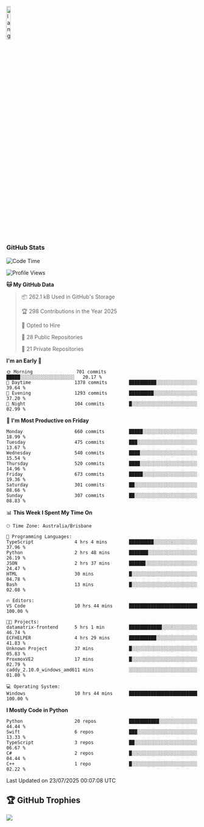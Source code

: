 <p align="left"><img width=15%" src="https://github.com/alansmathew/alansmathew/raw/master/lang.gif" alt="lang image here" /></p>

# <h3 align="left">GitHub Stats</h3>

<!--START_SECTION:waka-->
![Code Time](http://img.shields.io/badge/Code%20Time-604%20hrs%2021%20mins-blue)

![Profile Views](http://img.shields.io/badge/Profile%20Views-3-blue)

**🐱 My GitHub Data** 

> 📦 262.1 kB Used in GitHub's Storage 
 > 
> 🏆 298 Contributions in the Year 2025
 > 
> 💼 Opted to Hire
 > 
> 📜 28 Public Repositories 
 > 
> 🔑 21 Private Repositories 
 > 
**I'm an Early 🐤** 

```text
🌞 Morning                701 commits         █████░░░░░░░░░░░░░░░░░░░░   20.17 % 
🌆 Daytime                1378 commits        ██████████░░░░░░░░░░░░░░░   39.64 % 
🌃 Evening                1293 commits        █████████░░░░░░░░░░░░░░░░   37.20 % 
🌙 Night                  104 commits         █░░░░░░░░░░░░░░░░░░░░░░░░   02.99 % 
```
📅 **I'm Most Productive on Friday** 

```text
Monday                   660 commits         █████░░░░░░░░░░░░░░░░░░░░   18.99 % 
Tuesday                  475 commits         ███░░░░░░░░░░░░░░░░░░░░░░   13.67 % 
Wednesday                540 commits         ████░░░░░░░░░░░░░░░░░░░░░   15.54 % 
Thursday                 520 commits         ████░░░░░░░░░░░░░░░░░░░░░   14.96 % 
Friday                   673 commits         █████░░░░░░░░░░░░░░░░░░░░   19.36 % 
Saturday                 301 commits         ██░░░░░░░░░░░░░░░░░░░░░░░   08.66 % 
Sunday                   307 commits         ██░░░░░░░░░░░░░░░░░░░░░░░   08.83 % 
```


📊 **This Week I Spent My Time On** 

```text
🕑︎ Time Zone: Australia/Brisbane

💬 Programming Languages: 
TypeScript               4 hrs 4 mins        █████████░░░░░░░░░░░░░░░░   37.96 % 
Python                   2 hrs 48 mins       ███████░░░░░░░░░░░░░░░░░░   26.19 % 
JSON                     2 hrs 37 mins       ██████░░░░░░░░░░░░░░░░░░░   24.47 % 
HTML                     30 mins             █░░░░░░░░░░░░░░░░░░░░░░░░   04.78 % 
Bash                     13 mins             █░░░░░░░░░░░░░░░░░░░░░░░░   02.08 % 

🔥 Editors: 
VS Code                  10 hrs 44 mins      █████████████████████████   100.00 % 

🐱‍💻 Projects: 
datamatrix-frontend      5 hrs 1 min         ████████████░░░░░░░░░░░░░   46.74 % 
ECFHELPER                4 hrs 29 mins       ██████████░░░░░░░░░░░░░░░   41.83 % 
Unknown Project          37 mins             █░░░░░░░░░░░░░░░░░░░░░░░░   05.83 % 
ProxmoxVE2               17 mins             █░░░░░░░░░░░░░░░░░░░░░░░░   02.79 % 
caddy_2.10.0_windows_amd611 mins             ░░░░░░░░░░░░░░░░░░░░░░░░░   01.80 % 

💻 Operating System: 
Windows                  10 hrs 44 mins      █████████████████████████   100.00 % 
```

**I Mostly Code in Python** 

```text
Python                   20 repos            ███████████░░░░░░░░░░░░░░   44.44 % 
Swift                    6 repos             ███░░░░░░░░░░░░░░░░░░░░░░   13.33 % 
TypeScript               3 repos             ██░░░░░░░░░░░░░░░░░░░░░░░   06.67 % 
C#                       2 repos             █░░░░░░░░░░░░░░░░░░░░░░░░   04.44 % 
C++                      1 repo              █░░░░░░░░░░░░░░░░░░░░░░░░   02.22 % 
```




 Last Updated on 23/07/2025 00:07:08 UTC
<!--END_SECTION:waka-->

## 🏆 GitHub Trophies

![](https://github-profile-trophy.vercel.app/?username=samh06&theme=discord&no-frame=true&no-bg=false&margin-w=4)
